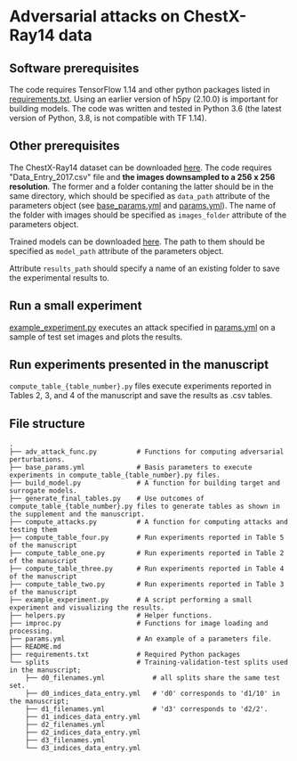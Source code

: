 # Adversarial attacks on ChestX-Ray14 data

## Software prerequisites

The code requires TensorFlow 1.14 and other python packages listed in [requirements.txt](https://github.com/Gerda92/adversarial_transfer_factors/blob/2de1737c389049aec81bc81fb19b3502a087653d/Radiology/requirements.txt).
Using an earlier version of h5py (2.10.0) is important for building models.
The code was written and tested in Python 3.6 (the latest version of Python, 3.8, is not compatible with TF 1.14).

## Other prerequisites

The ChestX-Ray14 dataset can be downloaded [here](https://www.kaggle.com/nih-chest-xrays/data).
The code requires "Data_Entry_2017.csv" file and **the images downsampled to a 256 x 256 resolution**.
The former and a folder contaning the latter should be in the same directory,
which should be specified as `data_path` attribute of the parameters object
(see [base_params.yml](https://github.com/Gerda92/adversarial_transfer_factors/blob/2de1737c389049aec81bc81fb19b3502a087653d/Radiology/base_params.yml) and [params.yml](https://github.com/Gerda92/adversarial_transfer_factors/blob/2de1737c389049aec81bc81fb19b3502a087653d/Radiology/params.yml)).
The name of the folder with images should be specified as `images_folder` attribute of the parameters object.

Trained models can be downloaded [here](link). The path to them should be specified
as `model_path` attribute of the parameters object.

Attribute `results_path` should specify a name of an existing folder to save the experimental results to.

## Run a small experiment

[example_experiment.py](https://github.com/Gerda92/adversarial_transfer_factors/blob/2de1737c389049aec81bc81fb19b3502a087653d/Radiology/example_experiment.py) executes an attack specified in [params.yml](https://github.com/Gerda92/adversarial_transfer_factors/blob/2de1737c389049aec81bc81fb19b3502a087653d/Radiology/params.yml)
on a sample of test set images and plots the results.

## Run experiments presented in the manuscript

`compute_table_{table_number}.py` files execute experiments reported in Tables 2, 3, and 4 of the manuscript
and save the results as .csv tables.

## File structure
    .
    ├── adv_attack_func.py          # Functions for computing adversarial perturbations.
    ├── base_params.yml             # Basis parameters to execute experiments in compute_table_{table_number}.py files.
    ├── build_model.py              # A function for building target and surrogate models.
    ├── generate_final_tables.py    # Use outcomes of compute_table_{table_number}.py files to generate tables as shown in the supplement and the manuscript.
    ├── compute_attacks.py          # A function for computing attacks and testing them
    ├── compute_table_four.py       # Run experiments reported in Table 5 of the manuscript 
    ├── compute_table_one.py        # Run experiments reported in Table 2 of the manuscript 
    ├── compute_table_three.py      # Run experiments reported in Table 4 of the manuscript 
    ├── compute_table_two.py        # Run experiments reported in Table 3 of the manuscript 
    ├── example_experiment.py       # A script performing a small experiment and visualizing the results.
    ├── helpers.py                  # Helper functions.
    ├── improc.py                   # Functions for image loading and processing.
    ├── params.yml                  # An example of a parameters file.
    ├── README.md
    ├── requirements.txt            # Required Python packages
    └── splits                      # Training-validation-test splits used in the manuscript;
        ├── d0_filenames.yml            # all splits share the same test set.
        ├── d0_indices_data_entry.yml   # 'd0' corresponds to 'd1/10' in the manuscript;
        ├── d1_filenames.yml            # 'd3' corresponds to 'd2/2'.
        ├── d1_indices_data_entry.yml
        ├── d2_filenames.yml
        ├── d2_indices_data_entry.yml
        ├── d3_filenames.yml
        └── d3_indices_data_entry.yml




